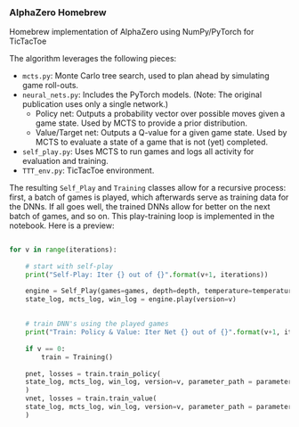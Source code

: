 ### AlphaZero Homebrew

Homebrew implementation of AlphaZero using NumPy/PyTorch for TicTacToe


The algorithm leverages the following pieces:
* `mcts.py`: Monte Carlo tree search, used to plan ahead by simulating game roll-outs.
* `neural_nets.py`: Includes the PyTorch models. (Note: The original publication uses only a single network.)
  * Policy net: Outputs a probability vector over possible moves given a game state. Used by MCTS to provide a prior distribution.
  * Value/Target net: Outputs a Q-value for a given game state. Used by MCTS to evaluate a state of a game that is not (yet) completed.
* `self_play.py`: Uses MCTS to run games and logs all activity for evaluation and training.
* `TTT_env.py`: TicTacToe environment.

The resulting `Self_Play` and `Training` classes allow for a recursive process: first, a batch of games is played, which afterwards serve as training data for the DNNs. If all goes well, the trained DNNs allow for better on the next batch of games, and so on. This play-training loop is implemented in the notebook. Here is a preview:
```py

for v in range(iterations):
    
    # start with self-play
    print("Self-Play: Iter {} out of {}".format(v+1, iterations))

    engine = Self_Play(games=games, depth=depth, temperature=temperature, parameter_path = parameter_path)
    state_log, mcts_log, win_log = engine.play(version=v)
    
    
    # train DNN's using the played games
    print("Train: Policy & Value: Iter Net {} out of {}".format(v+1, iterations))
    
    if v == 0:
        train = Training()   
        
    pnet, losses = train.train_policy( 
    state_log, mcts_log, win_log, version=v, parameter_path = parameter_path, lr=lr_p, batchsize=batchsize_p, epochs=epochs_p
    )
    vnet, losses = train.train_value( 
    state_log, mcts_log, win_log, version=v, parameter_path = parameter_path, lr=lr_v, batchsize=batchsize_v, epochs=epochs_v
    )
    
```
